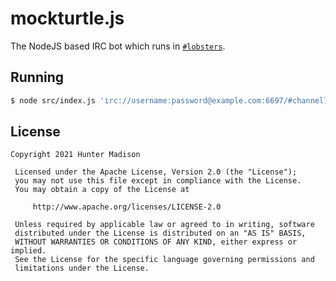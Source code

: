 # mockturtle.js

The NodeJS based IRC bot which runs in [`#lobsters`](https://lobste.rs/chat). 

## Running

```sh
$ node src/index.js 'irc://username:password@example.com:6697/#channel1,##channel2`
```

## License

```
Copyright 2021 Hunter Madison

 Licensed under the Apache License, Version 2.0 (the "License");
 you may not use this file except in compliance with the License.
 You may obtain a copy of the License at

     http://www.apache.org/licenses/LICENSE-2.0

 Unless required by applicable law or agreed to in writing, software
 distributed under the License is distributed on an "AS IS" BASIS,
 WITHOUT WARRANTIES OR CONDITIONS OF ANY KIND, either express or implied.
 See the License for the specific language governing permissions and
 limitations under the License.
 ```

